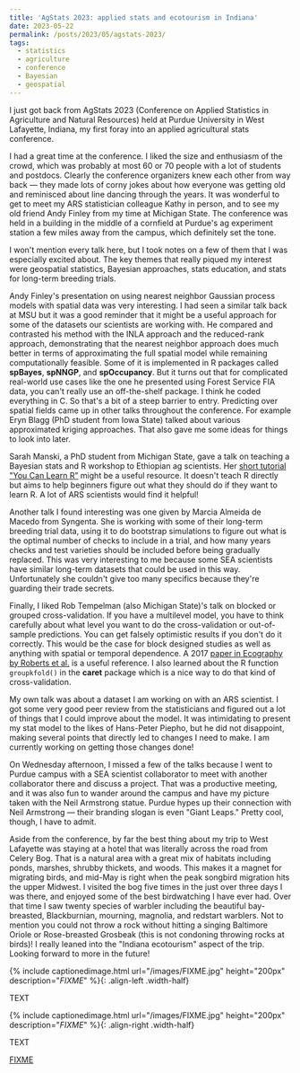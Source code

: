 ```yaml
---
title: 'AgStats 2023: applied stats and ecotourism in Indiana'
date: 2023-05-22
permalink: /posts/2023/05/agstats-2023/
tags:
  - statistics
  - agriculture
  - conference
  - Bayesian
  - geospatial
---
```


I just got back from AgStats 2023 (Conference on Applied Statistics in Agriculture and Natural Resources) held at Purdue University in West Lafayette, Indiana, my first foray into an applied agricultural stats conference.

<!--break-->

I had a great time at the conference. I liked the size and enthusiasm of the crowd, which was probably at most 60 or 70 people with a lot of students and postdocs. Clearly the conference organizers knew each other from way back &mdash; they made lots of corny jokes about how everyone was getting old and reminisced about line dancing through the years. It was wonderful to get to meet my ARS statistician colleague Kathy in person, and to see my old friend Andy Finley from my time at Michigan State. The conference was held in a building in the middle of a cornfield at Purdue's ag experiment station a few miles away from the campus, which definitely set the tone.

I won't mention every talk here, but I took notes on a few of them that I was especially excited about. The key themes that really piqued my interest were geospatial statistics, Bayesian approaches, stats education, and stats for long-term breeding trials.

Andy Finley's presentation on using nearest neighbor Gaussian process models with spatial data was very interesting. I had seen a similar talk back at MSU but it was a good reminder that it might be a useful approach for some of the datasets our scientists are working with. He compared and contrasted his method with the INLA approach and the reduced-rank approach, demonstrating that the nearest neighbor approach does much better in terms of approximating the full spatial model while remaining computationally feasible. Some of it is implemented in R packages called **spBayes**, **spNNGP**, and **spOccupancy**. But it turns out that for complicated real-world use cases like the one he presented using Forest Service FIA data, you can't really use an off-the-shelf package. I think he coded everything in C. So that's a bit of a steep barrier to entry. Predicting over spatial fields came up in other talks throughout the conference. For example Eryn Blagg (PhD student from Iowa State) talked about various approximated kriging approaches. That also gave me some ideas for things to look into later.

Sarah Manski, a PhD student from Michigan State, gave a talk on teaching a Bayesian stats and R workshop to Ethiopian ag scientists. Her [short tutorial "You Can Learn R"](https://bookdown.org/manskisa/You_Can_Learn_R/) might be a useful resource. It doesn't teach R directly but aims to help beginners figure out what they should do if they want to learn R. A lot of ARS scientists would find it helpful!

Another talk I found interesting was one given by Marcia Almeida de Macedo from Syngenta. She is working with some of their long-term breeding trial data, using it to do bootstrap simulations to figure out what is the optimal number of checks to include in a trial, and how many years checks and test varieties should be included before being gradually replaced. This was very interesting to me because some SEA scientists have similar long-term datasets that could be used in this way. Unfortunately she couldn't give too many specifics because they're guarding their trade secrets.

Finally, I liked Rob Tempelman (also Michigan State)'s talk on blocked or grouped cross-validation. If you have a multilevel model, you have to think carefully about what level you want to do the cross-validation or out-of-sample predictions. You can get falsely optimistic results if you don't do it correctly. This would be the case for block designed studies as well as anything with spatial or temporal dependence. A 2017 [paper in Ecography by Roberts et al.](https://onlinelibrary.wiley.com/doi/full/10.1111/ecog.02881) is a useful reference. I also learned about the R function `groupkfold()` in the **caret** package which is a nice way to do that kind of cross-validation.

My own talk was about a dataset I am working on with an ARS scientist. I got some very good peer review from the statisticians and figured out a lot of things that I could improve about the model. It was intimidating to present my stat model to the likes of Hans-Peter Piepho, but he did not disappoint, making several points that directly led to changes I need to make. I am currently working on getting those changes done!

On Wednesday afternoon, I missed a few of the talks because I went to Purdue campus with a SEA scientist collaborator to meet with another collaborator there and discuss a project. That was a productive meeting, and it was also fun to wander around the campus and have my picture taken with the Neil Armstrong statue. Purdue hypes up their connection with Neil Armstrong &mdash; their branding slogan is even "Giant Leaps." Pretty cool, though, I have to admit.

Aside from the conference, by far the best thing about my trip to West Lafayette was staying at a hotel that was literally across the road from Celery Bog. That is a natural area with a great mix of habitats including ponds, marshes, shrubby thickets, and woods. This makes it a magnet for migrating birds, and mid-May is right when the peak songbird migration hits the upper Midwest. I visited the bog five times in the just over three days I was there, and enjoyed some of the best birdwatching I have ever had. Over that time I saw twenty species of warbler including the beautiful bay-breasted, Blackburnian, mourning, magnolia, and redstart warblers. Not to mention you could not throw a rock without hitting a singing Baltimore Oriole or Rose-breasted Grosbeak (this is not condoning throwing rocks at birds)! I really leaned into the "Indiana ecotourism" aspect of the trip. Looking forward to more in the future!

{% include captionedimage.html url="/images/FIXME.jpg" height="200px" description="<i>FIXME</i>" %}{: .align-left .width-half}

TEXT

{% include captionedimage.html url="/images/FIXME.jpg" height="200px" description="<i>FIXME</i>" %}{: .align-right .width-half}

TEXT

[FIXME](https://FIXME.com)
